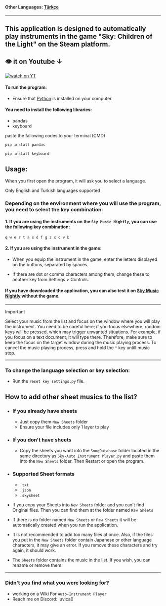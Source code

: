 #### Other Languages: [Türkçe](https://github.com/MERT-CKR/Sky-Instrument-Player/blob/main/README-TR.md)

---
## This application is designed to automatically play instruments in the game "Sky: Children of the Light" on the Steam platform.

## 👁 it on Youtube ↓
[![watch on YT](https://i3.ytimg.com/vi/ZUfYclM6AHA/maxresdefault.jpg)](https://www.youtube.com/watch?v=ZUfYclM6AHA)



#### To run the program:
* Ensure that [Python](https://www.python.org) is installed on your computer.
#### You need to install the following libraries:
* pandas
* keyboard

paste the fallowing codes to your terminal (CMD)

```cmd
pip install pandas
```

```cmd
pip install keyboard
```

## Usage:

When you first open the program, it will ask you to select a language.

Only English and Turkish languages supported

### Depending on the environment where you will use the program, you need to select the key combination:

#### 1. If you are using the instruments on the `Sky Music Nightly`, you can use the following key combination:
`
q w e r t a s d f g z x c v b
`

#### 2. If you are using the instrument in the game:
* When you equip the instrument in the game, enter the letters displayed on the buttons, separated by spaces. 

* If there are dot or comma characters among them, change these to another key from Settings > Controls.



#### If you have downloaded the application, you can also test it on [Sky Music Nightly](https://specy.github.io/skyMusic/) without the game.


---

> [!IMPORTANT]
> Select your music from the list and focus on the window where you will play the instrument. You need to be careful here; if you focus elsewhere, random keys will be pressed, which may trigger unwanted situations.
For example, if you focus on a text document, it will type there. Therefore, make sure to keep the focus on the target window during the music playing process. To cancel the music playing process, press and hold the `"` key untill music stop.

---
### To change the language selection or key selection:
* Run the `reset key settings.py` file.

## How to add other sheet musics to the list?

* ### If you already have sheets 
    * Just copy them `New Sheets` folder
    * Ensure your file includes only 1 layer to play


* ### If you don't have sheets
    * Copy the sheets you want into the `SongDatabase` folder located in the same directory as `Sky-Auto Instrument Player.py` and paste them into the `New Sheets` folder. Then Restart or open the program.

* ### Supported Sheet formats
    * `.txt`
    * `.json`
    * `.skysheet`
    


* If you copy your Sheets into `New Sheets` folder and you can't find Original files. Then you can find them at the folder named `Raw Sheets`

* If there is no folder named `New Sheets` or `Raw Sheets` it will be automatically created when you run the application.

* It is not recommended to add too many files at once. Also, if the files you put in the `New Sheets` folder contain Japanese or other language characters, it may give an error. If you remove these characters and try again, it should work.


* The `Sheets` folder contains the music in the list. If you wish, you can rename or remove them.


---
### Didn't you find what you were looking for?
* working on a Wiki For `Auto-Instrument Player`
* Reach me on Discord: luvica0


